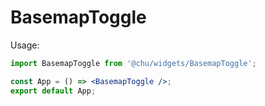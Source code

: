 # BasemapToggle

Usage:

```jsx
import BasemapToggle from '@chu/widgets/BasemapToggle';

const App = () => <BasemapToggle />;
export default App;
```
